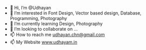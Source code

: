 - 👋 Hi, I’m @Udhayan
- 👀 I’m interested in Font Design, Vector based design, Database, Programming, Photography
- 🌱 I’m currently learning Design, Photography
- 💞️ I’m looking to collaborate on ...
- 📫 How to reach me udhayan.chn@gmail.com
- 📫 My Website www.udhayam.in

<!---
Udhayan26/Udhayan26 is a ✨ special ✨ repository because its `README.md` (this file) appears on your GitHub profile.
You can click the Preview link to take a look at your changes.
--->
